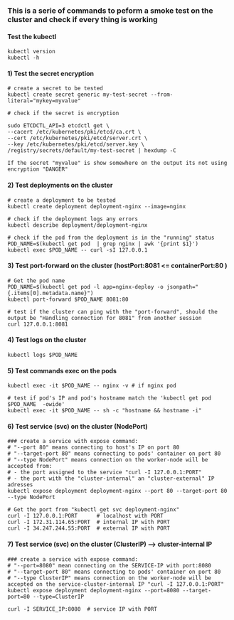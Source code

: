 ### This is a serie of commands to peform a smoke test on the cluster and check if every thing is working

#### Test the kubectl 
```
kubectl version 
kubectl -h

```

#### 1) Test the secret encryption 
```
# create a secret to be tested
kubectl create secret generic my-test-secret --from-literal="mykey=myvalue"

# check if the secret is encryption

sudo ETCDCTL_API=3 etcdctl get \
--cacert /etc/kubernetes/pki/etcd/ca.crt \
--cert /etc/kubernetes/pki/etcd/server.crt \
--key /etc/kubernetes/pki/etcd/server.key \
/registry/secrets/default/my-test-secret | hexdump -C

If the secret "myvalue" is show somewhere on the output its not using encryption "DANGER"

```

#### 2) Test deployments on the cluster 
```
# create a deployment to be tested
kubectl create deployment deployment-nginx --image=nginx

# check if the deployment logs any errors
kubectl describe deployment/deployment-nginx

# check if the pod from the deployment is in the "running" status
POD_NAME=$(kubectl get pod  | grep nginx | awk '{print $1}')
kubectl exec $POD_NAME -- curl -sI 127.0.0.1

```
#### 3) Test port-forward on the cluster (hostPort:8081 <= containerPort:80 )
```
# Get the pod name
POD_NAME=$(kubectl get pod -l app=nginx-deploy -o jsonpath="{.items[0].metadata.name}")
kubectl port-forward $POD_NAME 8081:80

# test if the cluster can ping with the "port-forward", should the output be "Handling connection for 8081" from another session
curl 127.0.0.1:8081
```

#### 4) Test logs on the cluster
```
kubectl logs $POD_NAME
```

#### 5) Test commands exec on the pods 
```
kubectl exec -it $POD_NAME -- nginx -v # if nginx pod

# test if pod's IP and pod's hostname match the 'kubectl get pod $POD_NAME  -owide'
kubectl exec -it $POD_NAME -- sh -c "hostname && hostname -i"
```
#### 6) Test service (svc) on the cluster (NodePort)
```
### create a service with expose command:
# "--port 80" means connecting to host's IP on port 80
# "--target-port 80" means connecting to pods' container on port 80
# "--type NodePort" means connection on the worker-node will be accepted from:
# - the port assigned to the service "curl -I 127.0.0.1:PORT"
# - the port with the "cluster-internal" an "cluster-external" IP adresses
kubectl expose deployment deployment-nginx --port 80 --target-port 80 --type NodePort

# Get the port from "kubectl get svc deployment-nginx"
curl -I 127.0.0.1:PORT      # localhost with PORT
curl -I 172.31.114.65:PORT  # internal IP with PORT
curl -I 34.247.244.55:PORT  # external IP with PORT
```

#### 7) Test service (svc) on the cluster (ClusterIP) --> cluster-internal IP
```
### create a service with expose command:
# "--port=8080" mean connecting on the SERVICE-IP with port:8080
# "--target-port 80" means connecting to pods' container on port 80
# "--type ClusterIP" means connection on the worker-node will be accepted on the service-cluster-internal IP "curl -I 127.0.0.1:PORT"
kubectl expose deployment deployment-nginx --port=8080 --target-port=80 --type=ClusterIP

curl -I SERVICE_IP:8080  # service IP with PORT
```
